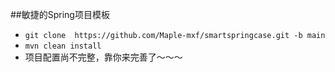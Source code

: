 ##敏捷的Spring项目模板

- ```git clone  https://github.com/Maple-mxf/smartspringcase.git -b main```
- ```mvn clean install```
- 项目配置尚不完整，靠你来完善了～～～